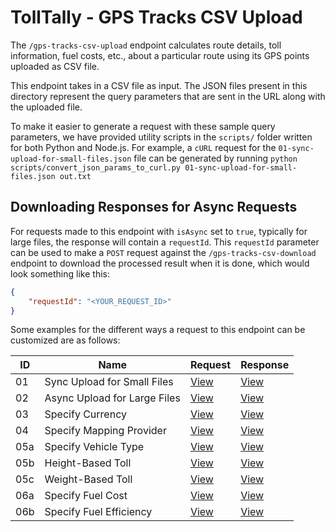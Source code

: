 # TollTally - GPS Tracks CSV Upload

The `/gps-tracks-csv-upload` endpoint calculates route details, toll information, fuel costs, etc., about a particular route using its GPS points uploaded as CSV file.

This endpoint takes in a CSV file as input. The JSON files present in this directory represent the query parameters that are sent in the URL along with the uploaded file.

To make it easier to generate a request with these sample query parameters, we have provided utility scripts in the `scripts/` folder written for both Python and Node.js. For example, a `cURL` request for the `01-sync-upload-for-small-files.json` file can be generated by running `python scripts/convert_json_params_to_curl.py 01-sync-upload-for-small-files.json out.txt`

## Downloading Responses for Async Requests

For requests made to this endpoint with `isAsync` set to `true`, typically for large files, the response will contain a `requestId`. This `requestId` parameter can be used to make a `POST` request against the `/gps-tracks-csv-download` endpoint to download the processed result when it is done, which would look something like this:

```json
{
    "requestId": "<YOUR_REQUEST_ID>"
}
```

Some examples for the different ways a request to this endpoint can be customized are as follows:

| ID | Name                                      | Request                                        | Response                                      |
|----|-------------------------------------------|------------------------------------------------|-----------------------------------------------|
| 01 | Sync Upload for Small Files               | [View](./03-TollTally-GPS-Tracks-To-Toll/01-sync-upload-for-small-files.json) | [View](../../responses/03-TollTally-GPS-Tracks-To-Toll/01-sync-upload-for-small-files.json) |
| 02 | Async Upload for Large Files              | [View](./03-TollTally-GPS-Tracks-To-Toll/02-async-upload-for-large-files.json) | [View](../../responses/03-TollTally-GPS-Tracks-To-Toll/02-async-upload-for-large-files.json) |
| 03 | Specify Currency                         | [View](./03-TollTally-GPS-Tracks-To-Toll/03-specify-currency.json) | [View](../../responses/03-TollTally-GPS-Tracks-To-Toll/03-specify-currency.json) |
| 04 | Specify Mapping Provider                  | [View](./03-TollTally-GPS-Tracks-To-Toll/04-specify-mapping-provider.json) | [View](../../responses/03-TollTally-GPS-Tracks-To-Toll/04-specify-mapping-provider.json) |
| 05a | Specify Vehicle Type                     | [View](./03-TollTally-GPS-Tracks-To-Toll/05a-specify-vehicle-type.json) | [View](../../responses/03-TollTally-GPS-Tracks-To-Toll/05a-specify-vehicle-type.json) |
| 05b | Height-Based Toll                        | [View](./03-TollTally-GPS-Tracks-To-Toll/05b-height-based-toll.json) | [View](../../responses/03-TollTally-GPS-Tracks-To-Toll/05b-height-based-toll.json) |
| 05c | Weight-Based Toll                        | [View](./03-TollTally-GPS-Tracks-To-Toll/05c-weight-based-toll.json) | [View](../../responses/03-TollTally-GPS-Tracks-To-Toll/05c-weight-based-toll.json) |
| 06a | Specify Fuel Cost                        | [View](./03-TollTally-GPS-Tracks-To-Toll/06a-specify-fuel-cost.json) | [View](../../responses/03-TollTally-GPS-Tracks-To-Toll/06a-specify-fuel-cost.json) |
| 06b | Specify Fuel Efficiency                  | [View](./03-TollTally-GPS-Tracks-To-Toll/06b-specify-fuel-efficiency.json) | [View](../../responses/03-TollTally-GPS-Tracks-To-Toll/06b-specify-fuel-efficiency.json) |

